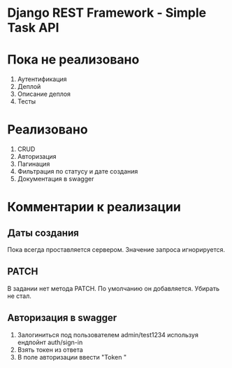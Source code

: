 # Django REST Framework - Simple Task API

# Пока не реализовано
1. Аутентификация
2. Деплой
3. Описание деплоя
4. Тесты

# Реализовано
1. CRUD
2. Авторизация
3. Пагинация
4. Фильтрация по статусу и дате создания
5. Документация в swagger

# Комментарии к реализации
## Даты создания
Пока всегда проставляется сервером. Значение запроса игнорируется.

## PATCH
В задании нет метода PATCH. По умолчанию он добавляется. Убирать не стал.

## Авторизация в swagger
1. Залогиниться под пользователем admin/test1234 используя ендпойнт auth/sign-in
2. Взять токен из ответа
3. В поле авторизации ввести "Token <token>"
